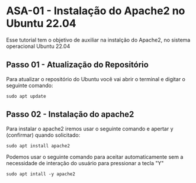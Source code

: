 # ASA-01 - Instalação do Apache2 no Ubuntu 22.04

Esse tutorial tem o objetivo de auxiliar na instalção do Apache2, no sistema operacional Ubuntu 22.04

## Passo 01 - Atualização do Repositório
  Para atualizar o repositório do Ubuntu você vai abrir o terminal e digitar o seguinte comando:

```
sudo apt update
```
## Passo 02 - Instalação do apache2
  Para instalar o apache2 iremos usar o seguinte comando e apertar y (confirmar) quando solicitado:
```
sudo apt install apache2
```
  Podemos usar o seguinte comando para aceitar automaticamente sem a necessidade de interação do usuário para pressionar a tecla "Y"
```
sudo apt intall -y apache2
```
